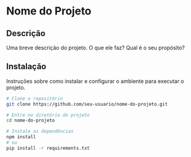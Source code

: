 # Nome do Projeto

## Descrição

Uma breve descrição do projeto. O que ele faz? Qual é o seu propósito?

## Instalação

Instruções sobre como instalar e configurar o ambiente para executar o projeto.

```bash
# Clone o repositório
git clone https://github.com/seu-usuario/nome-do-projeto.git

# Entre no diretório do projeto
cd nome-do-projeto

# Instale as dependências
npm install
# ou
pip install -r requirements.txt
